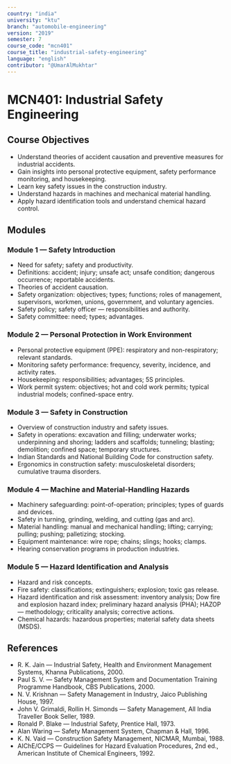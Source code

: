 ```yaml
---
country: "india"
university: "ktu"
branch: "automobile-engineering"
version: "2019"
semester: 7
course_code: "mcn401"
course_title: "industrial-safety-engineering"
language: "english"
contributor: "@UmarAlMukhtar"
---
```


# MCN401: Industrial Safety Engineering

## Course Objectives

- Understand theories of accident causation and preventive measures for industrial accidents.
- Gain insights into personal protective equipment, safety performance monitoring, and housekeeping.
- Learn key safety issues in the construction industry.
- Understand hazards in machines and mechanical material handling.
- Apply hazard identification tools and understand chemical hazard control.

## Modules

### Module 1 — Safety Introduction

- Need for safety; safety and productivity.
- Definitions: accident; injury; unsafe act; unsafe condition; dangerous occurrence; reportable accidents.
- Theories of accident causation.
- Safety organization: objectives; types; functions; roles of management, supervisors, workmen, unions, government, and voluntary agencies.
- Safety policy; safety officer — responsibilities and authority.
- Safety committee: need; types; advantages.

### Module 2 — Personal Protection in Work Environment

- Personal protective equipment (PPE): respiratory and non-respiratory; relevant standards.
- Monitoring safety performance: frequency, severity, incidence, and activity rates.
- Housekeeping: responsibilities; advantages; 5S principles.
- Work permit system: objectives; hot and cold work permits; typical industrial models; confined-space entry.

### Module 3 — Safety in Construction

- Overview of construction industry and safety issues.
- Safety in operations: excavation and filling; underwater works; underpinning and shoring; ladders and scaffolds; tunneling; blasting; demolition; confined space; temporary structures.
- Indian Standards and National Building Code for construction safety.
- Ergonomics in construction safety: musculoskeletal disorders; cumulative trauma disorders.

### Module 4 — Machine and Material-Handling Hazards

- Machinery safeguarding: point-of-operation; principles; types of guards and devices.
- Safety in turning, grinding, welding, and cutting (gas and arc).
- Material handling: manual and mechanical handling; lifting; carrying; pulling; pushing; palletizing; stocking.
- Equipment maintenance: wire rope; chains; slings; hooks; clamps.
- Hearing conservation programs in production industries.

### Module 5 — Hazard Identification and Analysis

- Hazard and risk concepts.
- Fire safety: classifications; extinguishers; explosion; toxic gas release.
- Hazard identification and risk assessment: inventory analysis; Dow fire and explosion hazard index; preliminary hazard analysis (PHA); HAZOP — methodology; criticality analysis; corrective actions.
- Chemical hazards: hazardous properties; material safety data sheets (MSDS).

## References

- R. K. Jain — Industrial Safety, Health and Environment Management Systems, Khanna Publications, 2000.
- Paul S. V. — Safety Management System and Documentation Training Programme Handbook, CBS Publications, 2000.
- N. V. Krishnan — Safety Management in Industry, Jaico Publishing House, 1997.
- John V. Grimaldi, Rollin H. Simonds — Safety Management, All India Traveller Book Seller, 1989.
- Ronald P. Blake — Industrial Safety, Prentice Hall, 1973.
- Alan Waring — Safety Management System, Chapman & Hall, 1996.
- K. N. Vaid — Construction Safety Management, NICMAR, Mumbai, 1988.
- AIChE/CCPS — Guidelines for Hazard Evaluation Procedures, 2nd ed., American Institute of Chemical Engineers, 1992.
